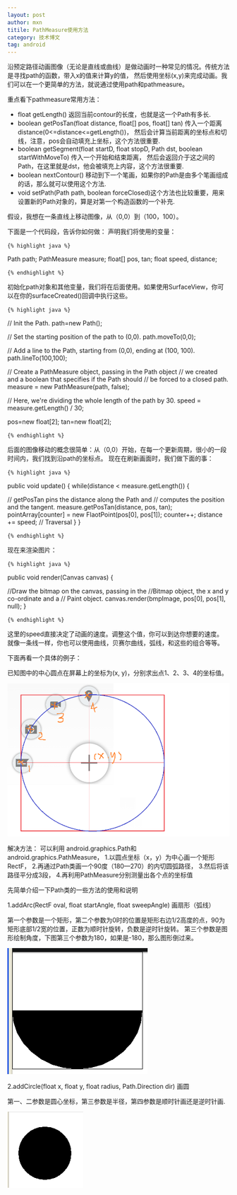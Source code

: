 ```yaml
---
layout: post
author: mxn
titile: PathMeasure使用方法
category: 技术博文
tag: android
---
```


沿预定路径动画图像（无论是直线或曲线）是做动画时一种常见的情况。传统方法是寻找path的函数，带入x的值来计算y的值，
然后使用坐标(x,y)来完成动画。我们可以在一个更简单的方法，就说通过使用path和pathmeasure。

重点看下pathmeasure常用方法：

* float getLength() 返回当前contour的长度，也就是这一个Path有多长.
* boolean getPosTan(float distance, float[] pos, float[] tan) 传入一个距离distance(0<=distance<=getLength())，
然后会计算当前距离的坐标点和切线，注意，pos会自动填充上坐标，这个方法很重要.
* boolean getSegment(float startD, float stopD, Path dst, boolean startWithMoveTo) 传入一个开始和结束距离，
然后会返回介于这之间的Path，在这里就是dst，他会被填充上内容，这个方法很重要.
* boolean nextContour() 移动到下一个笔画，如果你的Path是由多个笔画组成的话，那么就可以使用这个方法.
* void setPath(Path path, boolean forceClosed)这个方法也比较重要，用来设置新的Path对象的，算是对第一个构造函数的一个补充.

假设，我想在一条直线上移动图像，从（0,0）到（100，100）。

下面是一个代码段，告诉你如何做：
声明我们将使用的变量：

    {% highlight java %}

Path path;
PathMeasure measure;
float[] pos, tan;
float speed, distance;

    {% endhighlight %}

初始化path对象和其他变量，我们将在后面使用。如果使用SurfaceView，你可以在你的surfaceCreated()回调中执行这些。

<!-- more -->

    {% highlight java %}

// Init the Path.
 path=new Path();

// Set the starting position of the path to (0,0).
 path.moveTo(0,0);

// Add a line to the Path, starting from (0,0), ending at (100, 100).
 path.lineTo(100,100);

// Create a PathMeasure object, passing in the Path object
// we created and a boolean that specifies if the Path should
// be forced to a closed path.
 measure = new PathMeasure(path, false);

// Here, we're dividing the whole length of the path by 30.
 speed = measure.getLength() / 30;


pos=new float[2];
tan=new float[2];

    {% endhighlight %}

后面的图像移动的概念很简单：从（0,0）开始，在每一个更新周期，很小的一段时间内，我们找到沿path的坐标点。
现在在刷新画面时，我们做下面的事：

    {% highlight java %}

public void update()
 {
 while(distance < measure.getLength())
 {

 // getPosTan pins the distance along the Path and
 // computes the position and the tangent.
 measure.getPosTan(distance, pos, tan);
 pointArray[counter] = new FlaotPoint(pos[0],
                    pos[1]);
  counter++;
  distance += speed;   // Traversal
 }
 }

    {% endhighlight %}

现在来渲染图片：

    {% highlight java %}
public void render(Canvas canvas)
{

//Draw the bitmap on the canvas, passing in the
//Bitmap object, the x and y co-ordinate and a
// Paint object.
canvas.render(bmpImage, pos[0], pos[1], null);
}

    {% endhighlight %}

这里的speed直接决定了动画的速度。调整这个值，你可以到达你想要的速度。
就像一条线一样，你也可以使用曲线，贝赛尔曲线，弧线，和这些的组合等等。

下面再看一个具体的例子：

已知图中的中心圆点在屏幕上的坐标为(x, y)，分别求出点1、2、3、4的坐标值。

![](https://raw.githubusercontent.com/mxn21/mxn21.github.io/master/public/img/img115.png)

解决方法：
可以利用 android.graphics.Path和android.graphics.PathMeasure，
1.以圆点坐标（x，y）为中心画一个矩形RectF，
2.再通过Path类画一个90度（180—270）的内切圆弧路径，
3.然后将该路径平分成3段，
4.再利用PathMeasure分别测量出各个点的坐标值


先简单介绍一下Path类的一些方法的使用和说明

1.addArc(RectF oval, float startAngle, float sweepAngle) 画扇形（弧线）

第一个参数是一个矩形，第二个参数为0时的位置是矩形右边1/2高度的点，90为矩形底部1/2宽的位置，正数为顺时针旋转，负数是逆时针旋转。
第三个参数是图形绘制角度，下图第三个参数为180，如果是-180，那么图形倒过来。

![](https://raw.githubusercontent.com/mxn21/mxn21.github.io/master/public/img/img116.png)

2.addCircle(float x, float y, float radius, Path.Direction dir) 画圆

第一、二参数是圆心坐标，第三参数是半径，第四参数是顺时针画还是逆时针画.

![](https://raw.githubusercontent.com/mxn21/mxn21.github.io/master/public/img/img117.png)




